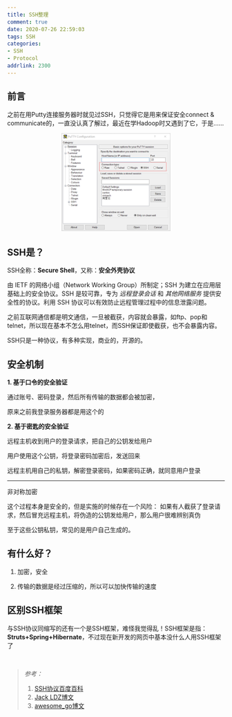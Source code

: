 ```yaml
---
title: SSH整理
comment: true
date: 2020-07-26 22:59:03
tags: SSH
categories: 
- SSH
- Protocol
addrlink: 2300
---
```



## 前言

之前在用Putty连接服务器时就见过SSH，只觉得它是用来保证安全connect & communicate的，一直没认真了解过，最近在学Hadoop时又遇到了它，于是……

<div style="width:50%;margin:auto;">

![img1](./SSH整理/1.png)

</div>


## SSH是？

SSH全称：**Secure Shell**，又称：**安全外壳协议**

由 IETF 的网络小组（Network Working Group）所制定；SSH 为建立在应用层基础上的安全协议。SSH 是较可靠，专为  *远程登录会话*  和  *其他网络服务*  提供安全性的协议。利用 SSH 协议可以有效防止远程管理过程中的信息泄露问题。

之前互联网通信都是明文通信，一旦被截获，内容就会暴露，如ftp、pop和telnet，所以现在基本不怎么用telnet，而SSH保证即使截获，也不会暴露内容。

SSH只是一种协议，有多种实现，商业的，开源的。


## 安全机制

**1. 基于口令的安全验证**

通过账号、密码登录，然后所有传输的数据都会被加密，

原来之前我登录服务器都是用这个的


**2. 基于密匙的安全验证**

远程主机收到用户的登录请求，把自己的公钥发给用户

用户使用这个公钥，将登录密码加密后，发送回来

远程主机用自己的私钥，解密登录密码，如果密码正确，就同意用户登录

*****

非对称加密

这个过程本身是安全的，但是实施的时候存在一个风险：
如果有人截获了登录请求，然后冒充远程主机，将伪造的公钥发给用户，那么用户很难辨别真伪


至于这些公钥私钥，常见的是用户自己生成的。


## 有什么好？

1. 加密，安全

2. 传输的数据是经过压缩的，所以可以加快传输的速度


## 区别SSH框架

与SSH协议同缩写的还有一个是SSH框架，难怪我觉得乱！SSH框架是指：**Struts+Spring+Hibernate**，不过现在新开发的网页中基本没什么人用SSH框架了

<br/>



>*参考：*
>1. [SSH协议百度百科](https://baike.baidu.com/item/SSH/10407)
>2. [Jack LDZ博文](https://blog.csdn.net/li528405176/article/details/82810342)
>3. [awesome_go博文](https://blog.csdn.net/u013452337/article/details/80847113)

